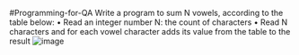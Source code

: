 #Programming-for-QA
Write a program to sum N vowels, according to the table below:
•	Read an integer number N: the count of characters
•	Read N characters and for each vowel character adds its value from the table to the result
![image](https://github.com/VladislavHristov/Programming-for-QA/assets/136968279/b50eef05-3a2e-40a9-a3d2-176c79d41741)

